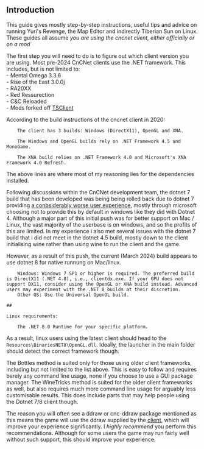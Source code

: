 ## Introduction
This guide gives mostly step-by-step instructions, useful tips and advice on running Yuri's Revenge, the Map Editor and indirectly Tiberian Sun on Linux.
These guides all assume *you are using the cncnet client, either officially or on a mod*

The first step you will need to do is to figure out which client version you are using.
Most pre-2024 CnCNet clients use the .NET framework. This includes, but is not limited to:<br>
    - Mental Omega 3.3.6 <br>
    - Rise of the East 3.0.0j <br>
    - RA20XX <br>
    - Red Ressurection <br>
    - C&C Reloaded <br>
    - Mods forked off [TSClient](https://www.moddb.com/mods/tiberian-sun-client) <br>

According to the build instructions of the cncnet client in 2020:
```
	The client has 3 builds: Windows (DirectX11), OpenGL and XNA.

	The Windows and OpenGL builds rely on .NET Framework 4.5 and MonoGame.

	The XNA build relies on .NET Framework 4.0 and Microsoft's XNA Framework 4.0 Refresh.
```
The above lines are where most of my reasoning lies for the dependencies installed.

Following discussions within the CnCNet development team, the dotnet 7 build that has been developed was being being rolled back due to dotnet 7 providing [a conbsiderably worse user experience](https://github.com/CnCNet/xna-cncnet-client/pull/494), mostly through microsoft choosing not to provide this by default in windows like they did with Dotnet 4. Although a major part of this initial push was for better support on Mac / Linux, the vast majority of the userbase is on windows, and so the profits of this are limited. In my experience i also met several issues with the dotnet 7 build that i did not meet in the dotnet 4.5 build, mostly down to the client initialising wine rather than using wine to run the client and the game.

However, as a result of this push, the current (March 2024) build appears to use dotnet 8 for native runnung on Mac/linux. 
```
	Windows: Windows 7 SP1 or higher is required. The preferred build is DirectX11 (.NET 4.8), i.e., clientdx.exe. If your GPU does not support DX11, consider using the OpenGL or XNA build instead. Advanced users may experiment with the .NET 8 builds at their discretion.
	Other OS: Use the Universal OpenGL build.

##

Linux requirements:

    The .NET 8.0 Runtime for your specific platform.

```
As a result, linux users using the latest client should head to the `Resources\BinariesNET8\OpenGL.dll`. Ideally, the launcher in the main folder should detect the correct framework though.

The Bottles method is suited only for those using older client frameworks, including but not limited to the list above. This is easy to follow and requires barely any command line usage, none if you choose to use a GUI package manager. 
The WineTricks method is suited for the older client frameworks as well, but also requires much more command line usage for arguably less customisable results. This does include parts that may help people using the Dotnet 7/8 client though.


The reason you will often see a ddraw or cnc-ddraw package mentioned as this means the game will use the ddraw supplied by the [client](https://github.com/FunkyFr3sh/cnc-ddraw), which will improve your experience significantly. I *highly recommend* you perform this recommendations. Although for some users the game may run fairly well without such support, this should improve your experience.

